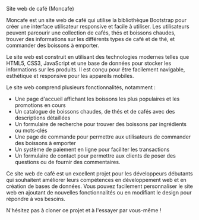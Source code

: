 Site web de café (Moncafe)

Moncafe est un site web de café qui utilise la bibliothèque Bootstrap pour créer une interface utilisateur responsive et facile à utiliser. Les utilisateurs peuvent parcourir une collection de cafés, thés et boissons chaudes, trouver des informations sur les différents types de café et de thé, et commander des boissons à emporter.

Le site web est construit en utilisant des technologies modernes telles que HTML5, CSS3, JavaScript et une base de données pour stocker les informations sur les produits. Il est conçu pour être facilement navigable, esthétique et responsive pour les appareils mobiles.

Le site web comprend plusieurs fonctionnalités, notamment :

* Une page d'accueil affichant les boissons les plus populaires et les promotions en cours
* Un catalogue de boissons chaudes, de thés et de cafés avec des descriptions détaillées
* Un formulaire de recherche pour trouver des boissons par ingrédients ou mots-clés
* Une page de commande pour permettre aux utilisateurs de commander des boissons à emporter
* Un système de paiement en ligne pour faciliter les transactions
* Un formulaire de contact pour permettre aux clients de poser des questions ou de fournir des commentaires.

Ce site web de café est un excellent projet pour les développeurs débutants qui souhaitent améliorer leurs compétences en développement web et en création de bases de données. Vous pouvez facilement personnaliser le site web en ajoutant de nouvelles fonctionnalités ou en modifiant le design pour répondre à vos besoins.

N'hésitez pas à cloner ce projet et à l'essayer par vous-même !
